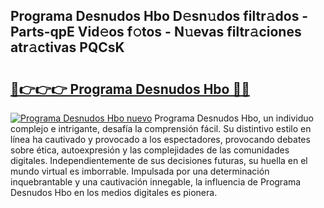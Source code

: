 ## Programa Desnudos Hbo D𝚎sn𝚞dos filtr𝚊dos - Parts-qpE Vid𝚎os f𝚘tos - N𝚞evas filtr𝚊ciones atr𝚊ctivas PQCsK

# <h2><a href="http://mba0puk.tromn.icu/?c=Programa+Desnudos+Hbo">🔗👉👉👉 Programa Desnudos Hbo 🔗🔗</a></h2>

[![Programa Desnudos Hbo nuevo](https://i.imgur.com/pEAQMta.gif)](http://mba0puk.tromn.icu/?c=Programa+Desnudos+Hbo)
Programa Desnudos Hbo, un individuo complejo e intrigante, desafía la comprensión fácil. Su distintivo estilo en línea ha cautivado y provocado a los espectadores, provocando debates sobre ética, autoexpresión y las complejidades de las comunidades digitales. Independientemente de sus decisiones futuras, su huella en el mundo virtual es imborrable. Impulsada por una determinación inquebrantable y una cautivación innegable, la influencia de Programa Desnudos Hbo en los medios digitales es pionera.
